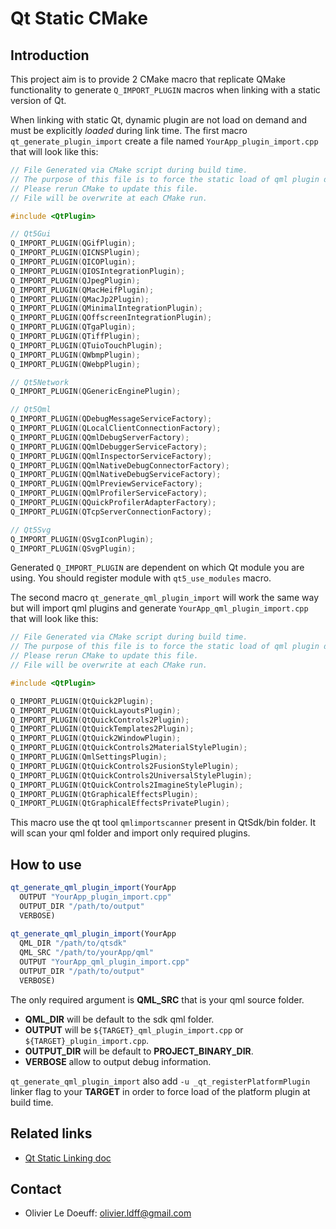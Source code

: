 # Qt Static CMake

## Introduction

This project aim is to provide 2 CMake macro that replicate QMake functionality to generate `Q_IMPORT_PLUGIN` macros when linking with a static version of Qt.

When linking with static Qt, dynamic plugin are not load on demand and must be explicitly *loaded* during link time. The first macro `qt_generate_plugin_import` create a file named  `YourApp_plugin_import.cpp` that will look like this:

```c++
// File Generated via CMake script during build time.
// The purpose of this file is to force the static load of qml plugin during static build
// Please rerun CMake to update this file.
// File will be overwrite at each CMake run.

#include <QtPlugin>

// Qt5Gui
Q_IMPORT_PLUGIN(QGifPlugin);
Q_IMPORT_PLUGIN(QICNSPlugin);
Q_IMPORT_PLUGIN(QICOPlugin);
Q_IMPORT_PLUGIN(QIOSIntegrationPlugin);
Q_IMPORT_PLUGIN(QJpegPlugin);
Q_IMPORT_PLUGIN(QMacHeifPlugin);
Q_IMPORT_PLUGIN(QMacJp2Plugin);
Q_IMPORT_PLUGIN(QMinimalIntegrationPlugin);
Q_IMPORT_PLUGIN(QOffscreenIntegrationPlugin);
Q_IMPORT_PLUGIN(QTgaPlugin);
Q_IMPORT_PLUGIN(QTiffPlugin);
Q_IMPORT_PLUGIN(QTuioTouchPlugin);
Q_IMPORT_PLUGIN(QWbmpPlugin);
Q_IMPORT_PLUGIN(QWebpPlugin);

// Qt5Network
Q_IMPORT_PLUGIN(QGenericEnginePlugin);

// Qt5Qml
Q_IMPORT_PLUGIN(QDebugMessageServiceFactory);
Q_IMPORT_PLUGIN(QLocalClientConnectionFactory);
Q_IMPORT_PLUGIN(QQmlDebugServerFactory);
Q_IMPORT_PLUGIN(QQmlDebuggerServiceFactory);
Q_IMPORT_PLUGIN(QQmlInspectorServiceFactory);
Q_IMPORT_PLUGIN(QQmlNativeDebugConnectorFactory);
Q_IMPORT_PLUGIN(QQmlNativeDebugServiceFactory);
Q_IMPORT_PLUGIN(QQmlPreviewServiceFactory);
Q_IMPORT_PLUGIN(QQmlProfilerServiceFactory);
Q_IMPORT_PLUGIN(QQuickProfilerAdapterFactory);
Q_IMPORT_PLUGIN(QTcpServerConnectionFactory);

// Qt5Svg
Q_IMPORT_PLUGIN(QSvgIconPlugin);
Q_IMPORT_PLUGIN(QSvgPlugin);
```

Generated  `Q_IMPORT_PLUGIN` are dependent on which Qt module you are using. You should register module with `qt5_use_modules` macro.

The second macro `qt_generate_qml_plugin_import` will work the same way but will import qml plugins and generate `YourApp_qml_plugin_import.cpp` that will look like this:

```c++
// File Generated via CMake script during build time.
// The purpose of this file is to force the static load of qml plugin during static build
// Please rerun CMake to update this file.
// File will be overwrite at each CMake run.

#include <QtPlugin>

Q_IMPORT_PLUGIN(QtQuick2Plugin);
Q_IMPORT_PLUGIN(QtQuickLayoutsPlugin);
Q_IMPORT_PLUGIN(QtQuickControls2Plugin);
Q_IMPORT_PLUGIN(QtQuickTemplates2Plugin);
Q_IMPORT_PLUGIN(QtQuick2WindowPlugin);
Q_IMPORT_PLUGIN(QtQuickControls2MaterialStylePlugin);
Q_IMPORT_PLUGIN(QmlSettingsPlugin);
Q_IMPORT_PLUGIN(QtQuickControls2FusionStylePlugin);
Q_IMPORT_PLUGIN(QtQuickControls2UniversalStylePlugin);
Q_IMPORT_PLUGIN(QtQuickControls2ImagineStylePlugin);
Q_IMPORT_PLUGIN(QtGraphicalEffectsPlugin);
Q_IMPORT_PLUGIN(QtGraphicalEffectsPrivatePlugin);
```

This macro use the qt tool `qmlimportscanner` present in QtSdk/bin folder. It will scan your qml folder and import only required plugins.

## How to use

```cmake
qt_generate_qml_plugin_import(YourApp
  OUTPUT "YourApp_plugin_import.cpp"
  OUTPUT_DIR "/path/to/output"
  VERBOSE)
  
qt_generate_qml_plugin_import(YourApp
  QML_DIR "/path/to/qtsdk"
  QML_SRC "/path/to/yourApp/qml"
  OUTPUT "YourApp_qml_plugin_import.cpp"
  OUTPUT_DIR "/path/to/output"
  VERBOSE)
```

The only required argument is **QML_SRC** that is your qml source folder.

* **QML_DIR** will be default to the sdk qml folder.
* **OUTPUT** will be  `${TARGET}_qml_plugin_import.cpp` or `${TARGET}_plugin_import.cpp`.
* **OUTPUT_DIR** will be default to **PROJECT_BINARY_DIR**.
* **VERBOSE** allow to output debug information.

`qt_generate_qml_plugin_import` also add `-u _qt_registerPlatformPlugin` linker flag to your **TARGET** in order to force load of the platform plugin at build time.

## Related links

* [Qt Static Linking doc](https://doc.qt.io/QtForDeviceCreation/qtee-static-linking.html)

## Contact

* Olivier Le Doeuff: olivier.ldff@gmail.com